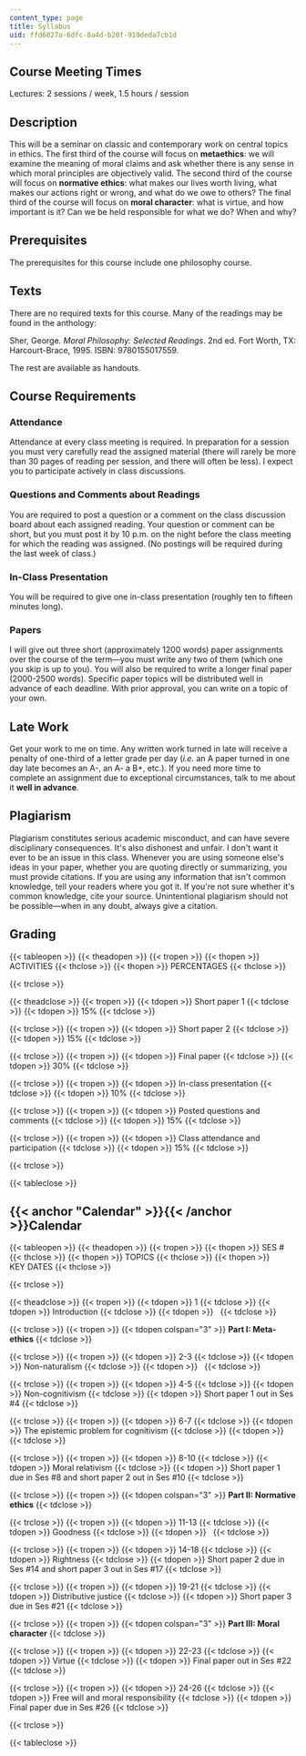 ```yaml
---
content_type: page
title: Syllabus
uid: ffd6027a-6dfc-8a4d-b20f-919deda7cb1d
---
```


Course Meeting Times
--------------------

Lectures: 2 sessions / week, 1.5 hours / session

Description
-----------

This will be a seminar on classic and contemporary work on central topics in ethics. The first third of the course will focus on **metaethics**: we will examine the meaning of moral claims and ask whether there is any sense in which moral principles are objectively valid. The second third of the course will focus on **normative ethics**: what makes our lives worth living, what makes our actions right or wrong, and what do we owe to others? The final third of the course will focus on **moral character**: what is virtue, and how important is it? Can we be held responsible for what we do? When and why?

Prerequisites
-------------

The prerequisites for this course include one philosophy course.

Texts
-----

There are no required texts for this course. Many of the readings may be found in the anthology:

Sher, George. _Moral Philosophy: Selected Readings_. 2nd ed. Fort Worth, TX: Harcourt-Brace, 1995. ISBN: 9780155017559.

The rest are available as handouts.

Course Requirements
-------------------

### Attendance

Attendance at every class meeting is required. In preparation for a session you must very carefully read the assigned material (there will rarely be more than 30 pages of reading per session, and there will often be less). I expect you to participate actively in class discussions.

### Questions and Comments about Readings

You are required to post a question or a comment on the class discussion board about each assigned reading. Your question or comment can be short, but you must post it by 10 p.m. on the night before the class meeting for which the reading was assigned. (No postings will be required during the last week of class.)

### In-Class Presentation

You will be required to give one in-class presentation (roughly ten to fifteen minutes long).

### Papers

I will give out three short (approximately 1200 words) paper assignments over the course of the term—you must write any two of them (which one you skip is up to you). You will also be required to write a longer final paper (2000-2500 words). Specific paper topics will be distributed well in advance of each deadline. With prior approval, you can write on a topic of your own.

Late Work
---------

Get your work to me on time. Any written work turned in late will receive a penalty of one-third of a letter grade per day (_i.e._ an A paper turned in one day late becomes an A-, an A- a B+, etc.). If you need more time to complete an assignment due to exceptional circumstances, talk to me about it **well in advance**.

Plagiarism
----------

Plagiarism constitutes serious academic misconduct, and can have severe disciplinary consequences. It's also dishonest and unfair. I don't want it ever to be an issue in this class. Whenever you are using someone else's ideas in your paper, whether you are quoting directly or summarizing, you must provide citations. If you are using any information that isn't common knowledge, tell your readers where you got it. If you're not sure whether it's common knowledge, cite your source. Unintentional plagiarism should not be possible—when in any doubt, always give a citation.

Grading
-------

{{< tableopen >}}
{{< theadopen >}}
{{< tropen >}}
{{< thopen >}}
ACTIVITIES
{{< thclose >}}
{{< thopen >}}
PERCENTAGES
{{< thclose >}}

{{< trclose >}}

{{< theadclose >}}
{{< tropen >}}
{{< tdopen >}}
Short paper 1
{{< tdclose >}}
{{< tdopen >}}
15%
{{< tdclose >}}

{{< trclose >}}
{{< tropen >}}
{{< tdopen >}}
Short paper 2
{{< tdclose >}}
{{< tdopen >}}
15%
{{< tdclose >}}

{{< trclose >}}
{{< tropen >}}
{{< tdopen >}}
Final paper
{{< tdclose >}}
{{< tdopen >}}
30%
{{< tdclose >}}

{{< trclose >}}
{{< tropen >}}
{{< tdopen >}}
In-class presentation
{{< tdclose >}}
{{< tdopen >}}
10%
{{< tdclose >}}

{{< trclose >}}
{{< tropen >}}
{{< tdopen >}}
Posted questions and comments
{{< tdclose >}}
{{< tdopen >}}
15%
{{< tdclose >}}

{{< trclose >}}
{{< tropen >}}
{{< tdopen >}}
Class attendance and participation
{{< tdclose >}}
{{< tdopen >}}
15%
{{< tdclose >}}

{{< trclose >}}

{{< tableclose >}}

{{< anchor "Calendar" >}}{{< /anchor >}}Calendar
------------------------------------------------

{{< tableopen >}}
{{< theadopen >}}
{{< tropen >}}
{{< thopen >}}
SES #
{{< thclose >}}
{{< thopen >}}
TOPICS
{{< thclose >}}
{{< thopen >}}
KEY DATES
{{< thclose >}}

{{< trclose >}}

{{< theadclose >}}
{{< tropen >}}
{{< tdopen >}}
1
{{< tdclose >}}
{{< tdopen >}}
Introduction
{{< tdclose >}}
{{< tdopen >}}
 
{{< tdclose >}}

{{< trclose >}}
{{< tropen >}}
{{< tdopen colspan="3" >}}
**Part I: Meta-ethics**
{{< tdclose >}}

{{< trclose >}}
{{< tropen >}}
{{< tdopen >}}
2-3
{{< tdclose >}}
{{< tdopen >}}
Non-naturalism
{{< tdclose >}}
{{< tdopen >}}
 
{{< tdclose >}}

{{< trclose >}}
{{< tropen >}}
{{< tdopen >}}
4-5
{{< tdclose >}}
{{< tdopen >}}
Non-cognitivism
{{< tdclose >}}
{{< tdopen >}}
Short paper 1 out in Ses #4
{{< tdclose >}}

{{< trclose >}}
{{< tropen >}}
{{< tdopen >}}
6-7
{{< tdclose >}}
{{< tdopen >}}
The epistemic problem for cognitivism
{{< tdclose >}}
{{< tdopen >}}
 
{{< tdclose >}}

{{< trclose >}}
{{< tropen >}}
{{< tdopen >}}
8-10
{{< tdclose >}}
{{< tdopen >}}
Moral relativism
{{< tdclose >}}
{{< tdopen >}}
Short paper 1 due in Ses #8 and short paper 2 out in Ses #10
{{< tdclose >}}

{{< trclose >}}
{{< tropen >}}
{{< tdopen colspan="3" >}}
**Part II: Normative ethics**
{{< tdclose >}}

{{< trclose >}}
{{< tropen >}}
{{< tdopen >}}
11-13
{{< tdclose >}}
{{< tdopen >}}
Goodness
{{< tdclose >}}
{{< tdopen >}}
 
{{< tdclose >}}

{{< trclose >}}
{{< tropen >}}
{{< tdopen >}}
14-18
{{< tdclose >}}
{{< tdopen >}}
Rightness
{{< tdclose >}}
{{< tdopen >}}
Short paper 2 due in Ses #14 and short paper 3 out in Ses #17
{{< tdclose >}}

{{< trclose >}}
{{< tropen >}}
{{< tdopen >}}
19-21
{{< tdclose >}}
{{< tdopen >}}
Distributive justice
{{< tdclose >}}
{{< tdopen >}}
Short paper 3 due in Ses #21
{{< tdclose >}}

{{< trclose >}}
{{< tropen >}}
{{< tdopen colspan="3" >}}
**Part III: Moral character**
{{< tdclose >}}

{{< trclose >}}
{{< tropen >}}
{{< tdopen >}}
22-23
{{< tdclose >}}
{{< tdopen >}}
Virtue
{{< tdclose >}}
{{< tdopen >}}
Final paper out in Ses #22
{{< tdclose >}}

{{< trclose >}}
{{< tropen >}}
{{< tdopen >}}
24-26
{{< tdclose >}}
{{< tdopen >}}
Free will and moral responsibility
{{< tdclose >}}
{{< tdopen >}}
Final paper due in Ses #26
{{< tdclose >}}

{{< trclose >}}

{{< tableclose >}}